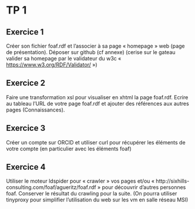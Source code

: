 # TP 1

## Exercice 1
Créer son fichier foaf.rdf et l’associer à sa page « homepage » web (page de
présentation).
Déposer sur github (cf annexe)
(cerise sur le gateau valider sa homepage par le validateur du w3c
« https://www.w3.org/RDF/Validator/ »)



## Exercice 2
Faire une transformation xsl pour visualiser en xhtml la page foaf.rdf. Ecrire au tableau
l’URL de votre page foaf.rdf et ajouter des références aux autres pages (Connaissances).
## Exercice 3
Créer un compte sur ORCID et utiliser curl pour récupérer les éléments de votre compte
(en particulier avec les éléments foaf)
## Exercice 4
Utiliser le moteur ldspider pour « crawler » vos pages et/ou « http://sixhills-
consulting.com/foaf/agueritz/foaf.rdf » pour découvrir d’autres personnes foaf. Conserver
le résultat du crawling pour la suite. (On pourra utiliser tinyproxy pour simplifier l’utilisation
du web sur les vm en salle réseau MSI)